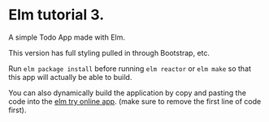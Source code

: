 # Elm tutorial 3.


A simple Todo App made with Elm.

This version has full styling pulled in through Bootstrap, etc. 

Run `elm package install` before running `elm reactor` or `elm make` so that this app will actually be able to build. 

You can also dynamically build the application by copy and pasting the code into the [elm try online app](http://elm-lang.org/try). (make sure to remove the first line of code first).

